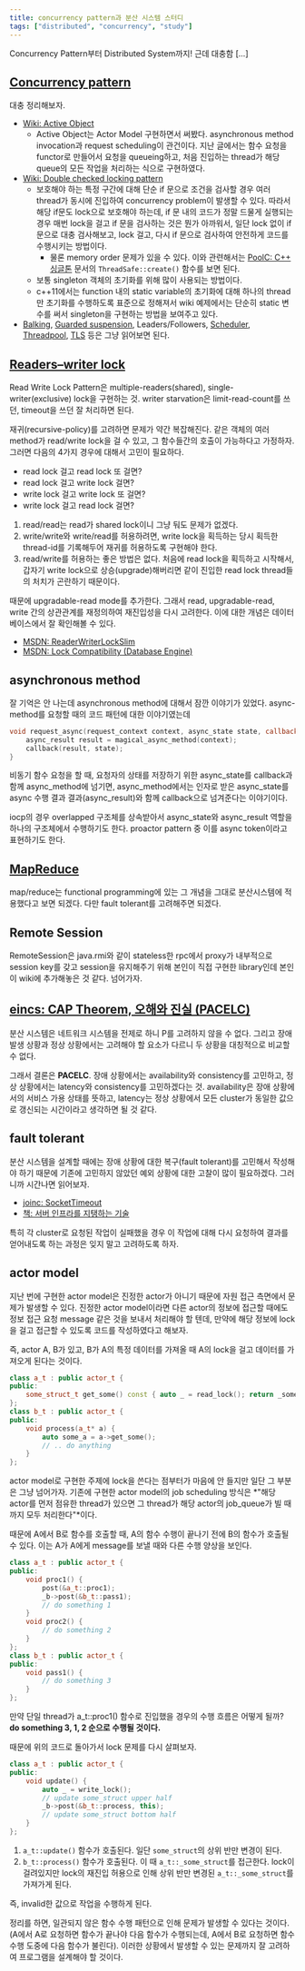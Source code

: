 ```yaml
---
title: concurrency pattern과 분산 시스템 스터디
tags: ["distributed", "concurrency", "study"]
---
```


Concurrency Pattern부터 Distributed System까지! 근데 대충함 [...]

## [Concurrency pattern](https://en.wikipedia.org/wiki/Concurrency_pattern)

대충 정리해보자.

- [Wiki: Active Object](https://en.wikipedia.org/wiki/Active_Object)
  - Active Object는 Actor Model 구현하면서 써봤다. asynchronous method invocation과 request scheduling이 관건이다. 지난 글에서는 함수 요청을 functor로 만들어서 요청을 queueing하고, 처음 진입하는 thread가 해당 queue의 모든 작업을 처리하는 식으로 구현하였다.
- [Wiki: Double checked locking pattern](https://en.wikipedia.org/wiki/Double_checked_locking_pattern)
  - 보호해야 하는 특정 구간에 대해 단순 if 문으로 조건을 검사할 경우 여러 thread가 동시에 진입하여 concurrency problem이 발생할 수 있다. 따라서 해당 if문도 lock으로 보호해야 하는데, if 문 내의 코드가 정말 드물게 실행되는 경우 매번 lock을 걸고 if 문을 검사하는 것은 뭔가 아까워서, 일단 lock 없이 if 문으로 대충 검사해보고, lock 걸고, 다시 if 문으로 검사하여 안전하게 코드를 수행시키는 방법이다.
    - 물론 memory order 문제가 있을 수 있다. 이와 관련해서는 [PoolC: C++ 싱글톤](https://board.poolc.org/generation03/512) 문서의 `ThreadSafe::create()` 함수를 보면 된다.
  - 보통 singleton 객체의 초기화를 위해 많이 사용되는 방법이다.
  - c++11에서는 function 내의 static variable의 초기화에 대해 하나의 thread만 초기화를 수행하도록 표준으로 정해져서 wiki 예제에서는 단순히 static 변수를 써서 singleton을 구현하는 방법을 보여주고 있다.
- [Balking](https://en.wikipedia.org/wiki/Balking_pattern), [Guarded suspension](https://en.wikipedia.org/wiki/Guarded_suspension), Leaders/Followers, [Scheduler](https://en.wikipedia.org/wiki/Scheduler_pattern), [Threadpool](https://en.wikipedia.org/wiki/Thread_pool_pattern), [TLS](https://en.wikipedia.org/wiki/Thread-Specific_Storage) 등은 그냥 읽어보면 된다.

## [Readers–writer lock](https://en.wikipedia.org/wiki/Read_write_lock_pattern)

Read Write Lock Pattern은 multiple-readers(shared), single-writer(exclusive) lock을 구현하는 것. writer starvation은 limit-read-count를 쓰던, timeout을 쓰던 잘 처리하면 된다.

재귀(recursive-policy)를 고려하면 문제가 약간 복잡해진다. 같은 객체의 여러 method가 read/write lock을 걸 수 있고, 그 함수들간의 호출이 가능하다고 가정하자. 그러면 다음의 4가지 경우에 대해서 고민이 필요하다.

- read lock 걸고 read lock 또 걸면?
- read lock 걸고 write lock 걸면?
- write lock 걸고 write lock 또 걸면?
- write lock 걸고 read lock 걸면?

1. read/read는 read가 shared lock이니 그냥 둬도 문제가 없겠다.
2. write/write와 write/read를 허용하려면, write lock을 획득하는 당시 획득한 thread-id를 기록해두어 재귀를 허용하도록 구현해야 한다.
3. read/write를 허용하는 좋은 방법은 없다. 처음에 read lock을 획득하고 시작해서, 갑자기 write lock으로 상승(upgrade)해버리면 같이 진입한 read lock thread들의 처치가 곤란하기 때문이다.

때문에 upgradable-read mode를 추가한다. 그래서 read, upgradable-read, write 간의 상관관계를 재정의하여 재진입성을 다시 고려한다. 이에 대한 개념은 데이터베이스에서 잘 확인해볼 수 있다.

- [MSDN: ReaderWriterLockSlim](https://msdn.microsoft.com/en-us/library/system.threading.readerwriterlockslim.aspx)
- [MSDN: Lock Compatibility (Database Engine)](https://technet.microsoft.com/en-us/library/ms186396.aspx)

## asynchronous method

잘 기억은 안 나는데 asynchronous method에 대해서 잠깐 이야기가 있었다. async-method를 요청할 때의 코드 패턴에 대한 이야기였는데

```cpp
void request_async(request_context context, async_state state, callback_t callback) {
    async_result result = magical_async_method(context);
    callback(result, state);
}
```

비동기 함수 요청을 할 때, 요청자의 상태를 저장하기 위한 async_state를 callback과 함께 async_method에 넘기면, async_method에서는 인자로 받은 async_state를 async 수행 결과 결과(async_result)와 함께 callback으로 넘겨준다는 이야기이다.

iocp의 경우 overlapped 구조체를 상속받아서 async_state와 async_result 역할을 하나의 구조체에서 수행하기도 한다. proactor pattern 중 이를 async token이라고 표현하기도 한다.

## [MapReduce](https://en.wikipedia.org/wiki/MapReduce)

map/reduce는 functional programming에 있는 그 개념을 그대로 분산시스템에 적용했다고 보면 되겠다. 다만 fault tolerant를 고려해주면 되겠다.

## Remote Session

RemoteSession은 java.rmi와 같이 stateless한 rpc에서 proxy가 내부적으로 session key를 갖고 session을 유지해주기 위해 본인이 직접 구현한 library인데 본인이 wiki에 추가해놓은 것 같다. 넘어가자.

## [eincs: CAP Theorem, 오해와 진실 (PACELC)](https://eincs.net/2013/07/misleading-and-truth-of-cap-theorem)

분산 시스템은 네트워크 시스템을 전제로 하니 P를 고려하지 않을 수 없다. 그리고 장애 발생 상황과 정상 상황에서는 고려해야 할 요소가 다르니 두 상황을 대칭적으로 비교할 수 없다.

그래서 결론은 **PACELC**. 장애 상황에서는 availability와 consistency를 고민하고, 정상 상황에서는 latency와 consistency를 고민하겠다는 것. availability은 장애 상황에서의 서비스 가용 상태를 뜻하고, latency는 정상 상황에서 모든 cluster가 동일한 값으로 갱신되는 시간이라고 생각하면 될 것 같다.

## fault tolerant

분산 시스템을 설계할 때에는 장애 상황에 대한 복구(fault tolerant)를 고민해서 작성해야 하기 때문에 기존에 고민하지 않았던 예외 상황에 대한 고찰이 많이 필요하겠다. 그러니까 시간나면 읽어보자.

- [joinc: SocketTimeout](https://www.joinc.co.kr/modules/moniwiki/wiki.php/Site/Network_Programing/Documents/Sockettimeout)
- [책: 서버 인프라를 지탱하는 기술](https://www.kyobobook.co.kr/product/detailViewKor.laf?ejkGb=KOR&linkClass=33090105&barcode=9788996241003)

특히 각 cluster로 요청된 작업이 실패했을 경우 이 작업에 대해 다시 요청하여 결과를 얻어내도록 하는 과정은 잊지 말고 고려하도록 하자.

## actor model

지난 번에 구현한 actor model은 진정한 actor가 아니기 때문에 자원 접근 측면에서 문제가 발생할 수 있다. 진정한 actor model이라면 다른 actor의 정보에 접근할 때에도 정보 접근 요청 message 같은 것을 보내서 처리해야 할 텐데, 만약에 해당 정보에 lock을 걸고 접근할 수 있도록 코드를 작성하였다고 해보자.

즉, actor A, B가 있고, B가 A의 특정 데이터를 가져올 때 A의 lock을 걸고 데이터를 가져오게 된다는 것이다.

```cpp
class a_t : public actor_t {
public:
    some_struct_t get_some() const { auto _ = read_lock(); return _some_struct; }
};
class b_t : public actor_t {
public:
    void process(a_t* a) {
        auto some_a = a->get_some();
        // .. do anything
    }
};
```

actor model로 구현한 주제에 lock을 쓴다는 점부터가 마음에 안 들지만 일단 그 부분은 그냥 넘어가자. 기존에 구현한 actor model의 job scheduling 방식은 *"해당 actor를 먼저 점유한 thread가 있으면 그 thread가 해당 actor의 job_queue가 빌 때까지 모두 처리한다"*이다.

때문에 A에서 B로 함수를 호출할 때, A의 함수 수행이 끝나기 전에 B의 함수가 호출될 수 있다. 이는 A가 A에게 message를 보낼 때와 다른 수행 양상을 보인다.

```cpp
class a_t : public actor_t {
public:
    void proc1() {
        post(&a_t::proc1);
        _b->post(&b_t::pass1);
        // do something 1
    }
    void proc2() {
        // do something 2
    }
};
class b_t : public actor_t {
public:
    void pass1() {
        // do something 3
    }
};
```

만약 단일 thread가 a_t::proc1() 함수로 진입했을 경우의 수행 흐름은 어떻게 될까?  
**do something 3, 1, 2 순으로 수행될 것이다.**

때문에 위의 코드로 돌아가서 lock 문제를 다시 살펴보자.

```cpp
class a_t : public actor_t {
public:
    void update() {
        auto _ = write_lock();
        // update some_struct upper half
        _b->post(&b_t::process, this);
        // update some_struct bottom half
    }
};
```

1. `a_t::update()` 함수가 호출된다. 일단 `some_struct`의 상위 반만 변경이 된다.
2. `b_t::process()` 함수가 호출된다. 이 때 `a_t::_some_struct`를 접근한다. lock이 걸려있지만 lock의 재진입 허용으로 인해 상위 반만 변경된 `a_t::_some_struct`를 가져가게 된다.

즉, invalid한 값으로 작업을 수행하게 된다.

정리를 하면, 일관되지 않은 함수 수행 패턴으로 인해 문제가 발생할 수 있다는 것이다. (A에서 A로 요청하면 함수가 끝나야 다음 함수가 수행되는데, A에서 B로 요청하면 함수 수행 도중에 다음 함수가 불린다). 이러한 상황에서 발생할 수 있는 문제까지 잘 고려하여 프로그램을 설계해야 할 것이다.
